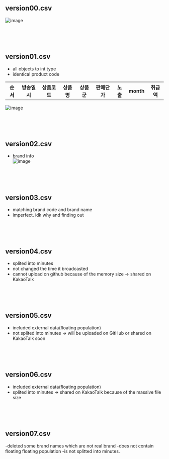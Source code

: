 ## version00.csv
![image](https://user-images.githubusercontent.com/56889151/91126872-fc1bd780-e6df-11ea-9a28-0356351e8f65.png)

<br><br><br>
## version01.csv
- all objects to int type
- identical product code  
<table>
  <tr>
    <th>순서</th>
    <th>방송일시</th>
    <th>상품코드</th>
    <th>상품명</th>
    <th>상품군</th>
    <th>판매단가</th>
    <th>노출</th>
    <th>month</th>
    <th>취급액</th>
</tr>
</table>

![image](https://user-images.githubusercontent.com/52376448/91631930-643c2780-ea18-11ea-87f7-70b40df53504.png)

<br><br><br>
## version02.csv
- brand info  
![image](https://user-images.githubusercontent.com/52376448/91631952-8d5cb800-ea18-11ea-8873-54959da6bbf4.png)

<br><br><br>
## version03.csv
- matching brand code and brand name
- imperfect. idk why and finding out

<br><br><br>
## version04.csv
- splited into minutes
- not changed the time it broadcasted
- cannot upload on github because of the memory size -> shared on KakaoTalk

<br><br><br>
## version05.csv
- included external data(floating population)
- not splited into minutes -> will be uploaded on GitHub or shared on KakaoTalk soon

<br><br><br>
## version06.csv
- included external data(floating population)
- splited into minutes -> shared on KakaoTalk because of the massive file size

<br><br><br>
## version07.csv
-deleted some brand names which are not real brand
-does not contain floating floating population
-is not splitted into minutes.
